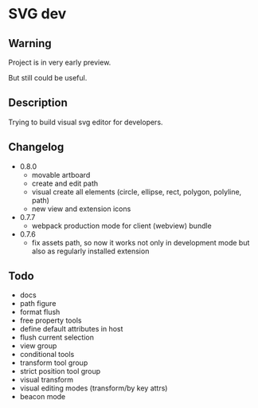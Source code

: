# SVG dev

## Warning

Project is in very early preview.

But still could be useful.

## Description

Trying to build visual svg editor for developers.

## Changelog
 - 0.8.0
   - movable artboard
   - create and edit path
   - visual create all elements (circle, ellipse, rect, polygon, polyline, path)
   - new view and extension icons
 - 0.7.7
   - webpack production mode for client (webview) bundle
 - 0.7.6
   - fix assets path, so now it works not only in development mode but also as regularly installed extension

## Todo
- docs
- path figure
- format flush
- free property tools
- define default attributes in host
- flush current selection
- view group
- conditional tools
- transform tool group
- strict position tool group
- visual transform
- visual editing modes (transform/by key attrs)
- beacon mode
